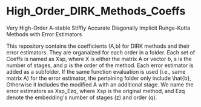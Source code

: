 # High_Order_DIRK_Methods_Coeffs
Very High-Order A-stable Stiffly Accurate Diagonally Implicit Runge-Kutta Methods with Error Estimators

This repository contains the coefficients (A,b) for DIRK methods and their error estimators. They are organaized for each order in a folder. Each set of Coeffs is named as Xsp, where X is either the matrix A or vector b, s is the number of stages, and p is the order of the method. Each error estimator is added as a subfolder. If the same function evaluation is used (i.e., same matrix A) for the error estimator, the pertaining folder only include \hat{b}, Otherwise it includes the modified A with an additional stage. We name the error estimators as Xsp_Ezq, where Xsp is the original method, and Ezq denote the embedding's number of stages (z) and order (q).
